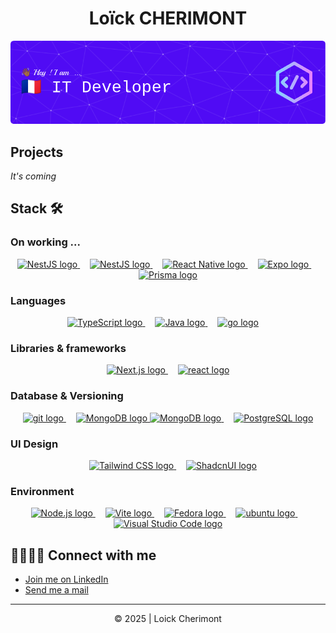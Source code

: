 <div align="center">
        <h1>Loïck CHERIMONT</h1>
        <img src="./header_20250707.png" alt="Header for profile"/>
</div>

## Projects

*It's coming*

## Stack 🛠️

### On working ...
<div align="center">
    <a href="https://spring.io/" title="Spring Web Framework">
        <img src="https://cdn.simpleicons.org/spring/6db33f" height="50" width="50" alt="NestJS logo"  />
    </a>
    <img width="12" />
    <a href="https://nestjs.com/" title="NestJS, Node.js framework">
        <img src="https://cdn.simpleicons.org/nestjs/e0234e" height="50" width="50" alt="NestJS logo"  />
    </a>
    <img width="12" />
    <a href="https://reactnative.dev/" title="React Native">
        <img src="https://cdn.simpleicons.org/react/61dafb" height="50" width="50" alt="React Native logo"/>
    </a>
    <img width="12" />
<!--     <a href="https://expressjs.com/" title="Express.js, Node.js web application framework">
        <img src="https://img.icons8.com/?size=100&id=2ZOaTclOqD4q&format=png&color=000000" height="40" alt="Express logo"  />
    </a> -->
    <a href="https://expo.dev/" title="Expo, framework for Mobile App Development">
        <img src="https://cdn.simpleicons.org/expo/1c2024/edf2f4" height="50" width="50" alt="Expo logo"  />
    </a>
    <img width="12" />
    <a href="https://www.prisma.io/orm" title="Prisma, TypeScript ORM">
        <img src="https://cdn.simpleicons.org/prisma/2d3748/edf2f4" height="50" width="50" alt="Prisma logo"  />
    </a>
</div>




### Languages

<!--#### Primary -->
<div align="center">  
    <!--<a href="https://developer.mozilla.org/en-US/docs/Web/JavaScript" title="JavaScript"><img src="https://cdn.jsdelivr.net/gh/devicons/devicon/icons/javascript/javascript-original.svg" height="40" alt="JavaScript logo"/></a>
  <img width="12" />-->
      <a href="https://www.typescriptlang.org/" title="TypeScript">
          <img src="https://cdn.simpleicons.org/typescript/3178c6" height="50" width="50" alt="TypeScript logo"/>
      </a>
      <img width="12" />
      <a href="https://docs.oracle.com/en/java/javase/17/" title="Java SE 17">
        <img src="https://cdn.jsdelivr.net/gh/devicons/devicon@latest/icons/java/java-original-wordmark.svg" height="80" width="80" alt="Java logo" />
      </a>
    <img width="12" />
    <a href="https://go.dev/" title="GO"><img src="https://cdn.simpleicons.org/go" height="40" alt="go logo"/></a>
    <img width="12" />
</div>

<!--#### Secondary-->
<!--<div align="center">-->
 <!--<a href="https://www.php.net/" title="PHP"><img src="https://cdn.jsdelivr.net/gh/devicons/devicon/icons/php/php-original.svg" height="40" alt="php logo"/>
  </a>
  <img width="12" />-->
   <!--<a href="https://www.python.org/"><img src="https://cdn.jsdelivr.net/gh/devicons/devicon/icons/python/python-original.svg" height="40" alt="php logo" title="Python"/>
  </a>-->
<!--
  <img width="12" />
  <a href="https://docs.oracle.com/en/java/javase/21/" title="Java">
    <img src="https://cdn.jsdelivr.net/gh/devicons/devicon/icons/java/java-original.svg" height="40" alt="Java logo"/>
  </a>
</div>-->

### Libraries & frameworks

<div align="center">
<!--     <a href="https://vuejs.org/" title="Vue 3">
        <img src="https://github.com/devicons/devicon/blob/v2.16.0/icons/vuejs/vuejs-original.svg" height="40" alt="vue logo"/>
    </a> -->
    <a href="https://nextjs.org/" title="Next.js, React Framework">
        <img src="https://cdn.simpleicons.org/nextdotjs/000000/edf2f4" height="50" width="50" alt="Next.js logo"/>
    </a>
    <img width="12" />
    <a href="https://react.dev" title="React 18">
        <img src="https://cdn.simpleicons.org/react/61dafb" height="50" width="50" alt="react logo"/>
    </a>
<!--     <img width="12" />
    <a href="https://gin-gonic.com/" title="Gin Web Framework">
        <img src="https://github.com/gin-gonic/logo/blob/master/color.png" height="40" alt="Gin logo"  />
    </a>
    <img width="12" />
    <a href="https://gofiber.io/" title="Fiber, an Express-inspired web framework written in Go">
        <img src="https://raw.githubusercontent.com/gofiber/docs/master/static/img/logo.svg" height="40" alt="Fiber logo"  />
    </a> -->
</div>

<!--### Utils -->

### Database & Versioning
<div align="center">
    <a href="https://git-scm.com/" title="Git">
    <img src="https://cdn.simpleicons.org/git/f05032" height="50" width="50" alt="git logo"  />
  </a>
  <img width="12" />
  <a href="https://www.mysql.com/" title="MySQL">
    <img src="https://cdn.simpleicons.org/mysql/4479a1" height="50" width="50" alt="MongoDB logo" />
  </a>
  <a href="https://www.mongodb.com/" title="MongoDB">
    <img src="https://cdn.simpleicons.org/mongodb/47a248" height="50" width="50" alt="MongoDB logo" />
  </a>
  <img width="12" />
  <a href="https://www.postgresql.org/" title="PostgreSQL">
    <img src="https://cdn.simpleicons.org/postgresql/4169e1" height="50" width="50" alt="PostgreSQL logo" />
  </a>
    <!--<a href="https://www.sqlite.org/" title="SQLite">
    <img src="https://cdn.jsdelivr.net/gh/devicons/devicon/icons/sqlite/sqlite-original.svg" height="40" alt="mysql logo"  />
  </a>
  <img width="12" />-->
<!--   <a href="https://www.gnu.org/software/bash/" title="Bash">
    <img src="https://cdn.jsdelivr.net/gh/devicons/devicon/icons/bash/bash-original.svg" height="50" width="50" alt="bash logo"  />
  </a> -->
</div>

### UI Design 
<div align="center">
  <!--<a href="https://getbootstrap.com/" title="Bootstrap 5">
    <img src="https://cdn.jsdelivr.net/gh/devicons/devicon/icons/bootstrap/bootstrap-original.svg" height="40" alt="Bootstrap logo"  />
  </a>-->
  <img width="12" />
  <a href="https://tailwindcss.com/" title="Tailwind CSS">
    <img src="https://cdn.simpleicons.org/tailwindcss/06b6d4" height="50" width="50"  alt="Tailwind CSS logo"  />
  </a>
  <img width="12" />
  <a href="https://ui.shadcn.com/" title="ShadcnUI">
    <img src="https://cdn.simpleicons.org/shadcnui/000000/edf2f4" height="50" width="50"  alt="ShadcnUI logo"  />
  </a>
        <!--
<img width="12" />
  <a href="https://sass-lang.com/" title="Sass">
    <img src="https://github.com/devicons/devicon/blob/v2.16.0/icons/sass/sass-original.svg" height="40" alt="Sass logo"/>
  </a>-->
</div>

### Environment 
<div align="center">
  <a href="https://nodejs.org/en" title="Node.js">
    <img src="https://cdn.simpleicons.org/nodedotjs/5fa04e" height="50" width="50" alt="Node.js logo"  />
  </a>
    <img width="12" />
    <a href="https://vite.dev/" title="Vite">
    <img src="https://cdn.simpleicons.org/vite/646cff" height="50" width="50" alt="Vite logo"  />
  </a>
    <img width="12" />
  <a href="https://fedoraproject.org/" title="Fedora 41">
    <img src="https://cdn.simpleicons.org/fedora/51a2da" height="50" width="50" alt="Fedora logo"  />
  </a>
  <img width="12" />
  <!--<a href="https://www.microsoft.com/fr-fr/windows?msockid=34f25a4981066e650d814ece80006f17" title="Windows 10/11">
    <img src="https://cdn.jsdelivr.net/gh/devicons/devicon/icons/windows8/windows8-original.svg" height="40" alt="Windows logo"  />
  </a>
  <img width="12" />
  -->
  <a href="https://ubuntu.com/" title="Ubuntu">
    <img src="https://cdn.simpleicons.org/ubuntu/e95420" height="50" width="50" alt="ubuntu logo"  />
  </a>
  <img width="12" />
  <a href="https://code.visualstudio.com/" title="Visual Studio Code">
    <img src="https://cdn.jsdelivr.net/gh/devicons/devicon@latest/icons/vscode/vscode-original.svg" height="50" width="50" alt="Visual Studio Code logo" />
  </a>
    <!--
  <img width="12" />
    <a href="https://netbeans.apache.org/front/main/index.html" title="Apache Netbeans IDE 23">
    <img src="https://img.icons8.com/?size=100&id=4djt356tq8UO&format=png&color=000000" height="40" alt="Netbeans logo"/>
  </a>
  <img width="12" />-->
</div>

<!--<h2 align="center"></h2>-->
## 🫱🏿‍🫲🏽 Connect with me 

- [Join me on LinkedIn](https://www.linkedin.com/in/loickcherimont)
- [Send me a mail](mailto:loickcherimont@gmail.com)

---
<p align="center">&copy; 2025 | Loick Cherimont</p>

<!-- 
# /// CREDITS

## HEADER
- https://leviarista.github.io/github-profile-header-generator/

## ICONS
- https://simpleicons.org/
- https://devicon.dev/

-->
